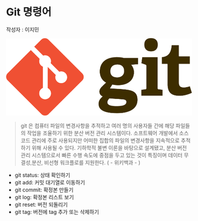 # Git 명령어
작성자 : 이지민

![git](../assets/git.png)

> git 은 컴퓨터 파일의 변경사항을 추적하고 여러 명의 사용자들 간에 해당 파일들의 작업을 조율하기 위한 분산 버전 관리 시스템이다. 소프트웨어 개발에서 소스 코드 관리에 주로 사용되지만 어떠한 집합의 파일의 변경사항을 지속적으로 추적하기 위해 사용될 수 있다. 기하학적 불변 이론을 바탕으로 설계됐고, 분산 버전 관리 시스템으로서 빠른 수행 속도에 중점을 두고 있는 것이 특징이며 데이터 무결성,분산, 비선형 워크플로를 지원한다.
( - 위키백과 - )

* git status: 상태 확인하기
* git add: 커밋 대기열로 이동하기
* git commit: 확정본 만들기
* git log: 확정본 리스트 보기
* git reset: 버전 되돌리기
* git tag: 버전에 tag 추가 또는 삭제하기